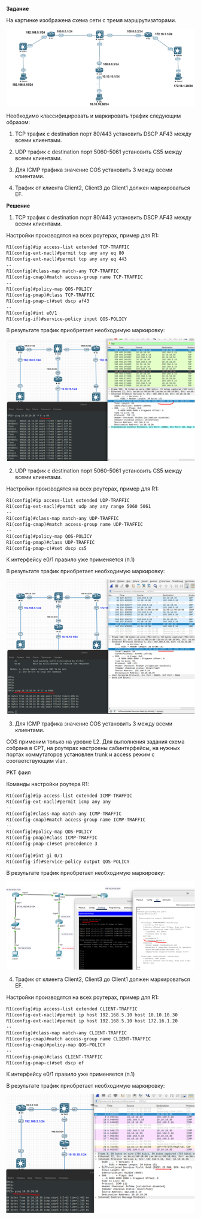 **Задание**

На картинке изображена схема сети с тремя маршрутизаторами.


![Image alt](https://github.com/mezhibo/marced-traffic/blob/e49dd03b05309f8f4f8aa9e6c68077f27967f8e1/IMG/1.png)


Необходимо классифицировать и маркировать трафик следующим образом:

1. TCP трафик с destination порт 80/443 установить DSCP AF43 между всеми клиентами.

2. UDP трафик с destination порт 5060-5061 установить CS5 между всеми клиентами.

3. Для ICMP трафика значение COS установить 3 между всеми клиентами.

4. Трафик от клиента Client2, Client3 до Client1 должен маркироваться EF.



**Решение**

1. TCP трафик с destination порт 80/443 установить DSCP AF43 между всеми клиентами.

Настройки производятся на всех роутерах, пример для R1:


```
R1(config)#ip access-list extended TCP-TRAFFIC
R1(config-ext-nacl)#permit tcp any any eq 80
R1(config-ext-nacl)#permit tcp any any eq 443
--
R1(config)#class-map match-any TCP-TRAFFIC
R1(config-cmap)#match access-group name TCP-TRAFFIC
--
R1(config)#policy-map QOS-POLICY
R1(config-pmap)#class TCP-TRAFFIC
R1(config-pmap-c)#set dscp af43
--
R1(config)#int e0/1
R1(config-if)#service-policy input QOS-POLICY

```


В результате трафик приобретает необходимую маркировку:


![Image alt](https://github.com/mezhibo/marced-traffic/blob/e49dd03b05309f8f4f8aa9e6c68077f27967f8e1/IMG/2.png)



2. UDP трафик с destination порт 5060-5061 установить CS5 между всеми клиентами.

Настройки производятся на всех роутерах, пример для R1:

```
R1(config)#ip access-list extended UDP-TRAFFIC
R1(config-ext-nacl)#permit udp any any range 5060 5061
--
R1(config)#class-map match-any UDP-TRAFFIC
R1(config-cmap)#match access-group name UDP-TRAFFIC
--
R1(config)#policy-map QOS-POLICY
R1(config-pmap)#class UDP-TRAFFIC
R1(config-pmap-c)#set dscp cs5
```


К интерфейсу e0/1 правило уже применяется (п.1)

В результате трафик приобретает необходимую маркировку:


![Image alt](https://github.com/mezhibo/marced-traffic/blob/e49dd03b05309f8f4f8aa9e6c68077f27967f8e1/IMG/3.png)




3. Для ICMP трафика значение COS установить 3 между всеми клиентами.

COS применим только на уровне L2. Для выполнения задания схема собрана в CPT, на роутерах настроены сабинтерфейсы, на нужных портах коммутаторов установлен trunk и access режим с соответствующим vlan.


PKT фаил



Команды настройки роутера R1:

```
R1(config)#ip access-list extended ICMP-TRAFFIC
R1(config-ext-nacl)#permit icmp any any
--
R1(config)#class-map match-any ICMP-TRAFFIC
R1(config-cmap)#match access-group name ICMP-TRAFFIC
--
R1(config)#policy-map QOS-POLICY
R1(config-pmap)#class ICMP-TRAFFIC
R1(config-pmap-c)#set precedence 3
--
R1(config)#int gi 0/1
R1(config-if)#service-policy output QOS-POLICY
```


В результате трафик приобретает необходимую маркировку:


![Image alt](https://github.com/mezhibo/marced-traffic/blob/e49dd03b05309f8f4f8aa9e6c68077f27967f8e1/IMG/4.png)


4. Трафик от клиента Client2, Client3 до Client1 должен маркироваться EF.

Настройки производятся на всех роутерах, пример для R1:

```
R1(config)#ip access-list extended CLIENT-TRAFFIC
R1(config-ext-nacl)#permit ip host 192.168.5.10 host 10.10.10.30
R1(config-ext-nacl)#permit ip host 192.168.5.10 host 172.16.1.20
--
R1(config)#class-map match-any CLIENT-TRAFFIC
R1(config-cmap)#match access-group name CLIENT-TRAFFIC
R1(config-cmap)#policy-map QOS-POLICY
--
R1(config-pmap)#class CLIENT-TRAFFIC
R1(config-pmap-c)#set dscp ef
```

К интерфейсу e0/1 правило уже применяется (п.1)

В результате трафик приобретает необходимую маркировку:

![Image alt](https://github.com/mezhibo/marced-traffic/blob/e49dd03b05309f8f4f8aa9e6c68077f27967f8e1/IMG/5.png)
